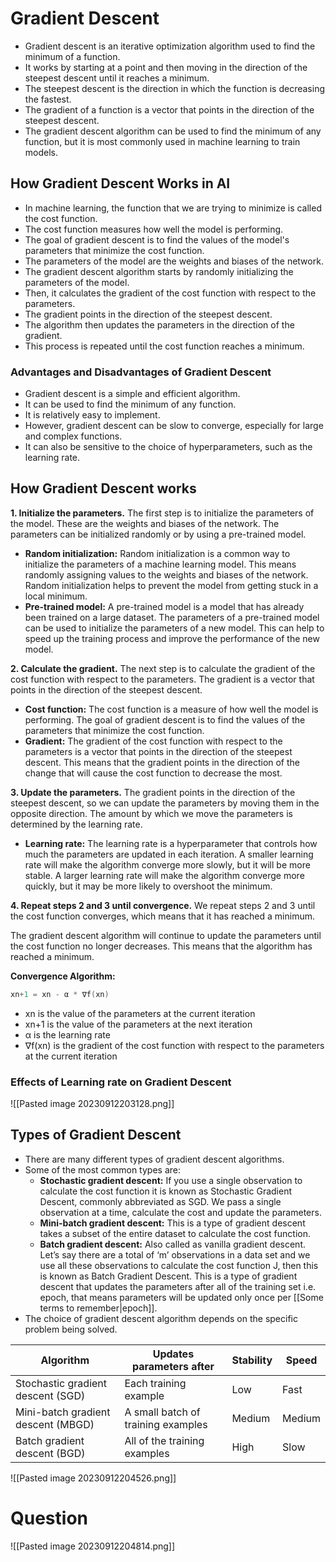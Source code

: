 # Gradient Descent

- Gradient descent is an iterative optimization algorithm used to find the minimum of a function.
- It works by starting at a point and then moving in the direction of the steepest descent until it reaches a minimum.
- The steepest descent is the direction in which the function is decreasing the fastest.
- The gradient of a function is a vector that points in the direction of the steepest descent.
- The gradient descent algorithm can be used to find the minimum of any function, but it is most commonly used in machine learning to train models.

## How Gradient Descent Works in AI

- In machine learning, the function that we are trying to minimize is called the cost function.
- The cost function measures how well the model is performing.
- The goal of gradient descent is to find the values of the model's parameters that minimize the cost function.
- The parameters of the model are the weights and biases of the network.
- The gradient descent algorithm starts by randomly initializing the parameters of the model.
- Then, it calculates the gradient of the cost function with respect to the parameters.
- The gradient points in the direction of the steepest descent.
- The algorithm then updates the parameters in the direction of the gradient.
- This process is repeated until the cost function reaches a minimum.

### Advantages and Disadvantages of Gradient Descent

- Gradient descent is a simple and efficient algorithm.
- It can be used to find the minimum of any function.
- It is relatively easy to implement.
- However, gradient descent can be slow to converge, especially for large and complex functions.
- It can also be sensitive to the choice of hyperparameters, such as the learning rate.


## How Gradient Descent works

**1. Initialize the parameters.** The first step is to initialize the parameters of the model. These are the weights and biases of the network. The parameters can be initialized randomly or by using a pre-trained model.

- **Random initialization:** Random initialization is a common way to initialize the parameters of a machine learning model. This means randomly assigning values to the weights and biases of the network. Random initialization helps to prevent the model from getting stuck in a local minimum.
- **Pre-trained model:** A pre-trained model is a model that has already been trained on a large dataset. The parameters of a pre-trained model can be used to initialize the parameters of a new model. This can help to speed up the training process and improve the performance of the new model.

**2. Calculate the gradient.** The next step is to calculate the gradient of the cost function with respect to the parameters. The gradient is a vector that points in the direction of the steepest descent.

- **Cost function:** The cost function is a measure of how well the model is performing. The goal of gradient descent is to find the values of the parameters that minimize the cost function.
- **Gradient:** The gradient of the cost function with respect to the parameters is a vector that points in the direction of the steepest descent. This means that the gradient points in the direction of the change that will cause the cost function to decrease the most.

**3. Update the parameters.** The gradient points in the direction of the steepest descent, so we can update the parameters by moving them in the opposite direction. The amount by which we move the parameters is determined by the learning rate.

- **Learning rate:** The learning rate is a hyperparameter that controls how much the parameters are updated in each iteration. A smaller learning rate will make the algorithm converge more slowly, but it will be more stable. A larger learning rate will make the algorithm converge more quickly, but it may be more likely to overshoot the minimum.

**4. Repeat steps 2 and 3 until convergence.** We repeat steps 2 and 3 until the cost function converges, which means that it has reached a minimum.

The gradient descent algorithm will continue to update the parameters until the cost function no longer decreases. This means that the algorithm has reached a minimum.


**Convergence Algorithm:**
```go 
xn+1​ = xn - α * ∇f(xn​)
```
- xn​ is the value of the parameters at the current iteration
- xn+1​ is the value of the parameters at the next iteration
- α is the learning rate
- ∇f(xn​) is the gradient of the cost function with respect to the parameters at the current iteration



### Effects of Learning rate on Gradient Descent
![[Pasted image 20230912203128.png]]



## Types of Gradient Descent

- There are many different types of gradient descent algorithms.
- Some of the most common types are:
    - **Stochastic gradient descent:** If you use a single observation to calculate the cost function it is known as Stochastic Gradient Descent, commonly abbreviated as SGD. We pass a single observation at a time, calculate the cost and update the parameters.
    - **Mini-batch gradient descent:** This is a type of gradient descent takes a subset of the entire dataset to calculate the cost function.
    - **Batch gradient descent:** Also called as vanilla gradient descent. Let’s say there are a total of ‘m’ observations in a data set and we use all these observations to calculate the cost function J, then this is known as Batch Gradient Descent. This is a type of gradient descent that updates the parameters after all of the training set i.e. epoch, that means parameters will be updated only once per [[Some terms to remember|epoch]].
- The choice of gradient descent algorithm depends on the specific problem being solved.

|Algorithm   | Updates parameters after  | Stability  | Speed  |
|---|---|---|---|
|Stochastic gradient descent (SGD)|Each training example|Low|Fast|
|Mini-batch gradient descent (MBGD)|A small batch of training examples|Medium|Medium|
|Batch gradient descent (BGD)|All of the training examples|High|Slow|

![[Pasted image 20230912204526.png]]




# Question
![[Pasted image 20230912204814.png]]